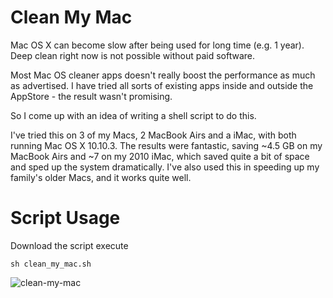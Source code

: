 Clean My Mac
============
    
Mac OS X can become slow after being used for long time (e.g. 1 year). Deep clean right now is not possible without
paid software.
    
Most Mac OS cleaner apps doesn't really boost the performance as much as advertised. I have tried all sorts of existing apps inside and outside the AppStore - the result wasn't promising.
    
So I come up with an idea of writing a shell script to do this.

I've tried this on 3 of my Macs, 2 MacBook Airs and a iMac, with both running Mac OS X 10.10.3.
The results were fantastic, saving ~4.5 GB on my MacBook Airs and ~7 on my 2010 iMac, which saved quite a bit of space and sped up the system dramatically. I've also used this in speeding up my family's older Macs, and it works quite well.

Script Usage
=============
    
Download the script execute
```shell
sh clean_my_mac.sh
```
![clean-my-mac](Resources/cleanmymac.gif)
